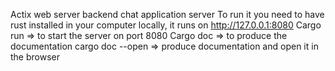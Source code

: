 Actix web server backend chat application server
To run it you need to have rust installed in your computer
locally, it runs on http://127.0.0.1:8080
Cargo run => to start the server on port 8080
Cargo doc => to produce the documentation
cargo doc --open => produce documentation and open it in the browser

